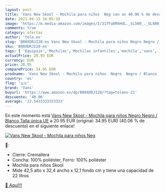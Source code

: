 ```yaml
---
layout: post
title: 'Vans New Skool - Mochila para niños  Neg con un 40.06 % de descuento'
date: 2021-04-15 16:05:10
image: 'https://m.media-amazon.com/images/I/31fFa8RkHdL._SL500_._SL400_.jpg'
comments: true
category: ofertas
author: 'tole.es'
slug: 'B00XDRJI28-es Vans New Skool - Mochila para niños Negro Negro / Blanco...'
sku: 'B00XDRJI28-es'
tags: [ 'Equipaje','Mochilas','Mochilas infantiles','mochila','vans', ]
actualPrice: 20.95 EUR
currency: EUR
price: 20.95
comparePrice: 34.95 EUR
prodname: 'Vans New Skool - Mochila para niños  Negro  Negro / Blanco   Talla única UE'
country: 'es'
flag: '🇪🇸'
brand: 'Vans'
buyurl: 'https://www.amazon.es/dp/B00XDRJI28/?tag=tolees-21'
descuento: '40.06'
average: '22.5433333333333'
---
```


En este momento está [Vans New Skool - Mochila para niños  Negro  Negro / Blanco   Talla única UE](https://www.amazon.es/dp/B00XDRJI28/?tag=tolees-21) a 20.95 EUR (original: 34.95 EUR) (40.06 %  de descuento) en el siguiente enlace!

[![Vans New Skool - Mochila para niños  Neg](https://m.media-amazon.com/images/I/31fFa8RkHdL._SL500_._SL400_.jpg)](https://www.amazon.es/dp/B00XDRJI28/?tag=tolees-21)

🔎:

- Cierre: Cremallera
- Concha: 100% poliéster, Forro: 100% poliéster
- Mochila para niños Skool
- Mide 42,5 alto x 32,4 ancho x 12,1 fondo cm y tiene una capacidad de 22 litros

[🛒 Aquí!!!](https://www.amazon.es/dp/B00XDRJI28/?tag=tolees-21)
